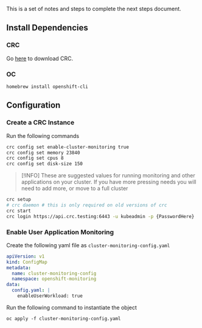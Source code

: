 This is a set of notes and steps to complete the next steps document.

## Install Dependencies
### CRC
Go [here](https://crc.dev/docs/installing/) to download CRC.

### OC
```
homebrew install openshift-cli
```

## Configuration
### Create a CRC Instance
Run the following commands
```zsh
crc config set enable-cluster-monitoring true
crc config set memory 23840
crc config set cpus 8
crc config set disk-size 150
```

> [!INFO]
> These are suggested values for running monitoring and other applications on your cluster. If you have more pressing needs you will need to add more, or move to a full cluster

```zsh
crc setup
# crc daemon # this is only required on old versions of crc
crc start
crc login https://api.crc.testing:6443 -u kubeadmin -p {PasswordHere}
```
### Enable User Application Monitoring
Create the following yaml file as `cluster-monitoring-config.yaml`
```yaml
apiVersion: v1
kind: ConfigMap
metadata:
  name: cluster-monitoring-config
  namespace: openshift-monitoring
data:
  config.yaml: |
    enableUserWorkload: true
```

Run the following command to instantiate the object
```fsh
oc apply -f cluster-monitoring-config.yaml
```
